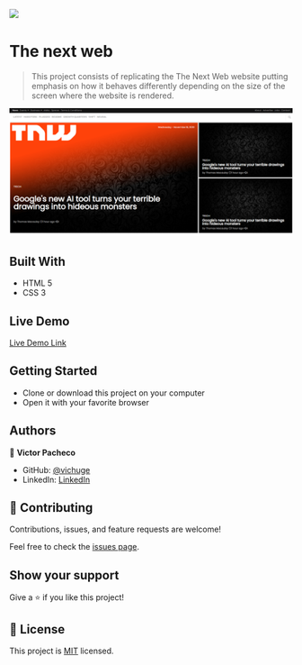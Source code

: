 ![](https://img.shields.io/badge/Microverse-blueviolet)

# The next web

> This project consists of replicating the The Next Web website putting emphasis on how it behaves differently depending on the size of the screen where the website is rendered.

![screenshot](./assets/img/Screenshot.png)

## Built With

- HTML 5
- CSS 3

## Live Demo

[Live Demo Link](https://raw.githack.com/vichuge/6-the-next-web/feature/index.html)


## Getting Started

- Clone or download this project on your computer
- Open it with your favorite browser

## Authors

👤 **Victor Pacheco**

- GitHub: [@vichuge](https://github.com/vichuge)
- LinkedIn: [LinkedIn](https://www.linkedin.com/in/victor-pacheco-7946aab2/)

## 🤝 Contributing

Contributions, issues, and feature requests are welcome!

Feel free to check the [issues page](https://github.com/vichuge/6-the-next-web/issues).

## Show your support

Give a ⭐️ if you like this project!

## 📝 License

This project is [MIT](https://github.com/vichuge/6-the-next-web/blob/main/LICENSE) licensed.
